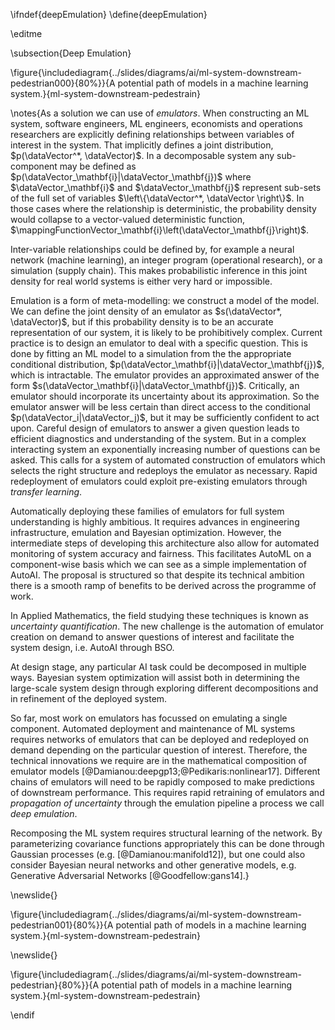 \ifndef{deepEmulation}
\define{deepEmulation}

\editme

\subsection{Deep Emulation}

\figure{\includediagram{../slides/diagrams/ai/ml-system-downstream-pedestrian000}{80%}}{A potential path of models in a machine learning system.}{ml-system-downstream-pedestrain}

\notes{As a solution we can use of *emulators*. When constructing an ML system, software engineers,
ML engineers, economists and operations researchers are
explicitly defining relationships between variables of interest in the
system. That implicitly defines a joint distribution, $p(\dataVector^*,
\dataVector)$. In a decomposable system any sub-component may be
defined as $p(\dataVector_\mathbf{i}|\dataVector_\mathbf{j})$ where
$\dataVector_\mathbf{i}$ and $\dataVector_\mathbf{j}$ represent sub-sets
of the full set of variables $\left\{\dataVector^*, \dataVector
\right\}$. In those cases where the relationship is deterministic, the
probability density would collapse to a vector-valued deterministic
function, $\mappingFunctionVector_\mathbf{i}\left(\dataVector_\mathbf{j}\right)$.

Inter-variable relationships could be defined by, for example a neural network
(machine learning), an integer program (operational research), or a
simulation (supply chain). This makes probabilistic inference in this joint
density for real world systems is either very hard or
impossible. 

Emulation is a form of meta-modelling: we construct a model of the
model. We can define the joint density of an emulator as
$s(\dataVector*, \dataVector)$, but if this probability density is to be
an accurate representation of our system, it is likely to be
prohibitively complex. Current practice is to design an emulator to
deal with a specific question. This is done by fitting an ML model to
a simulation from the the appropriate conditional distribution,
$p(\dataVector_\mathbf{i}|\dataVector_\mathbf{j})$, which is
intractable. The emulator provides an approximated answer of the form
$s(\dataVector_\mathbf{i}|\dataVector_\mathbf{j})$. Critically, an
emulator should incorporate its uncertainty about its
approximation. So the emulator answer will be less certain than direct
access to the conditional $p(\dataVector_i|\dataVector_j)$, but it may
be sufficiently confident to act upon. Careful design of emulators to
answer a given question leads to efficient diagnostics and
understanding of the system. But in a complex interacting system an
exponentially increasing number of questions can be asked. This calls
for a system of automated construction of emulators which selects the
right structure and redeploys
the emulator as necessary. Rapid redeployment of emulators could
exploit pre-existing emulators through *transfer learning*.

Automatically deploying these families of emulators for full system
understanding is highly ambitious. It requires advances in engineering
infrastructure, emulation and Bayesian optimization.  However, the
intermediate steps of developing this architecture also allow for
automated monitoring of system accuracy and fairness. This facilitates
AutoML on a component-wise basis which we can see as a simple
implementation of AutoAI. The proposal is structured so that despite
its technical ambition there is a smooth ramp of benefits to be
derived across the programme of work.

In Applied Mathematics, the field studying these techniques is known
as *uncertainty quantification*. The new challenge is the automation
of emulator creation on demand to answer questions of interest and
facilitate the system design, i.e. AutoAI through BSO.

At design stage, any particular AI task could be decomposed in
multiple ways. Bayesian system optimization will assist both in
determining the large-scale system design through exploring different
decompositions  and in refinement of the deployed system.

So far, most work on emulators has focussed on emulating a single
component. Automated deployment and maintenance of ML systems requires
networks of emulators that can be deployed and redeployed on demand
depending on the particular question of interest. Therefore, the
technical innovations we require are in the mathematical composition
of emulator models
[@Damianou:deepgp13;@Pedikaris:nonlinear17]. Different chains of
emulators will need to be rapidly composed to make predictions of
downstream performance. This requires rapid retraining of emulators
and *propagation of uncertainty* through the emulation pipeline a
process we call *deep emulation*.

<!--Our main approach for this will be automated learning of the structure
of deep probabilistic models, such as deep Gaussian processes
[@Damianou:deepgp13]. The proposer is an international expert in this
domain.--> Recomposing the ML system requires structural learning of the network. By parameterizing covariance functions appropriately this can be done through Gaussian processes (e.g. [@Damianou:manifold12]), but one could also consider Bayesian neural networks and other generative models, e.g. Generative Adversarial Networks [@Goodfellow:gans14].}

<!-- This structural learning allows us to associate data with the relevant -->
<!-- layer of the model, rather than merely on the leaf nodes of the output -->
<!-- model. When deploying the deep Gaussian process as an emulator, this -->
<!-- allows for the possibility of learning the structure of the different -->
<!-- component parts of the underlying system. This should aid the user in -->
<!-- determining the ideal system decomposition. -->


\newslide{}

\figure{\includediagram{../slides/diagrams/ai/ml-system-downstream-pedestrian001}{80%}}{A potential path of models in a machine learning system.}{ml-system-downstream-pedestrain}

\newslide{}

\figure{\includediagram{../slides/diagrams/ai/ml-system-downstream-pedestrian}{80%}}{A potential path of models in a machine learning system.}{ml-system-downstream-pedestrain}

\endif
